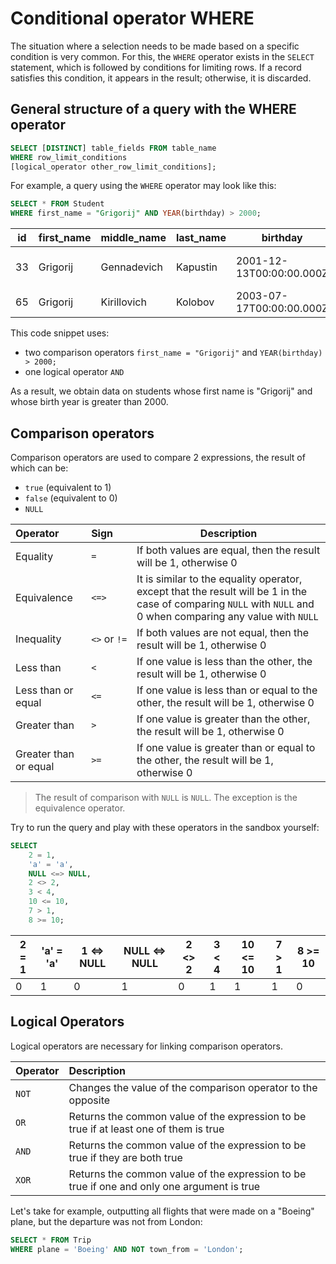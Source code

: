 # Conditional operator WHERE

The situation where a selection needs to be made based on a specific condition is very common.
For this, the `WHERE` operator exists in the `SELECT` statement, which is followed by conditions for limiting rows.
If a record satisfies this condition, it appears in the result; otherwise, it is discarded.

## General structure of a query with the WHERE operator

```sql
SELECT [DISTINCT] table_fields FROM table_name
WHERE row_limit_conditions
[logical_operator other_row_limit_conditions];
```

For example, a query using the `WHERE` operator may look like this:

```sql
SELECT * FROM Student
WHERE first_name = "Grigorij" AND YEAR(birthday) > 2000;
```

| id  | first_name | middle_name | last_name | birthday                 | address                         |
| --- | ---------- | ----------- | --------- | ------------------------ | ------------------------------- |
| 33  | Grigorij   | Gennadevich | Kapustin  | 2001-12-13T00:00:00.000Z | ul. Pervomajskaya, d. 45, kv. 6 |
| 65  | Grigorij   | Kirillovich | Kolobov   | 2003-07-17T00:00:00.000Z | ul. CHernova, d. 9, kv. 34      |

This code snippet uses:

- two comparison operators
  `first_name = "Grigorij"` and `YEAR(birthday) > 2000;`
- one logical operator `AND`

As a result, we obtain data on students whose first name is "Grigorij" and whose birth year is greater than 2000.

## Comparison operators

Comparison operators are used to compare 2 expressions, the result of which can be:

- `true` (equivalent to 1)
- `false` (equivalent to 0)
- `NULL`

| Operator              | Sign         | Description                                                                                                                                                     |
| :-------------------- | :----------- | --------------------------------------------------------------------------------------------------------------------------------------------------------------- |
| Equality              | `=`          | If both values are equal, then the result will be 1, otherwise 0                                                                                                |
| Equivalence           | `<=>`        | It is similar to the equality operator, except that the result will be 1 in the case of comparing `NULL` with `NULL` and 0 when comparing any value with `NULL` |
| Inequality            | `<>` or `!=` | If both values are not equal, then the result will be 1, otherwise 0                                                                                            |
| Less than             | `<`          | If one value is less than the other, the result will be 1, otherwise 0                                                                                          |
| Less than or equal    | `<=`         | If one value is less than or equal to the other, the result will be 1, otherwise 0                                                                              |
| Greater than          | `>`          | If one value is greater than the other, the result will be 1, otherwise 0                                                                                       |
| Greater than or equal | `>=`         | If one value is greater than or equal to the other, the result will be 1, otherwise 0                                                                           |

> The result of comparison with `NULL` is `NULL`. The exception is the equivalence operator.

Try to run the query and play with these operators in the sandbox yourself:

```sql
SELECT
    2 = 1,
	'a' = 'a',
	NULL <=> NULL,
	2 <> 2,
	3 < 4,
	10 <= 10,
	7 > 1,
	8 >= 10;
```

| 2 = 1 | 'a' = 'a' | 1 <=> NULL | NULL <=> NULL | 2 <> 2 | 3 < 4 | 10 <= 10 | 7 > 1 | 8 >= 10 |
| ----- | --------- | ---------- | ------------- | ------ | ----- | -------- | ----- | ------- |
| 0     | 1         | 0          | 1             | 0      | 1     | 1        | 1     | 0       |

## Logical Operators

Logical operators are necessary for linking comparison operators.

| Operator | Description                                                                                |
| :------- | :----------------------------------------------------------------------------------------- |
| `NOT`    | Changes the value of the comparison operator to the opposite                               |
| `OR`     | Returns the common value of the expression to be true if at least one of them is true      |
| `AND`    | Returns the common value of the expression to be true if they are both true                |
| `XOR`    | Returns the common value of the expression to be true if one and only one argument is true |

Let's take for example, outputting all flights that were made on a "Boeing" plane, but the departure was not from London:

```sql
SELECT * FROM Trip
WHERE plane = 'Boeing' AND NOT town_from = 'London';
```
